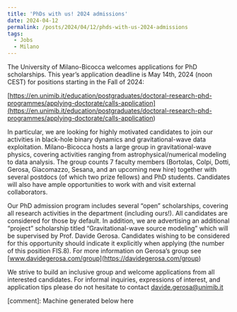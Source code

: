 ```yaml
---
title: 'PhDs with us! 2024 admissions'
date: 2024-04-12
permalink: /posts/2024/04/12/phds-with-us-2024-admissions
tags:
  - Jobs
  - Milano
---
```


The University of Milano-Bicocca welcomes applications for PhD scholarships. This year’s application deadline is May 14th, 2024 (noon CEST) for positions starting in the Fall of 2024:

[https://en.unimib.it/education/postgraduates/doctoral-research-phd-programmes/applying-doctorate/calls-application](<https://en.unimib.it/education/postgraduates/doctoral-research-phd-programmes/applying-doctorate/calls-application>)

In particular, we are looking for highly motivated candidates to join our activities in black-hole binary dynamics and gravitational-wave data exploitation. Milano-Bicocca hosts a large group in gravitational-wave physics, covering activities ranging from astrophysical/numerical modeling to data analysis. The group counts 7 faculty members (Bortolas, Colpi, Dotti, Gerosa, Giacomazzo, Sesana, and an upcoming new hire) together with several postdocs (of which two prize fellows) and PhD students. Candidates will also have ample opportunities to work with and visit external collaborators.

Our PhD admission program includes several “open” scholarships, covering all research activities in the department (including ours!). All candidates are considered for those by default. In addition, we are advertising an additional “project” scholarship titled “Gravitational-wave source modeling” which will be supervised by Prof. Davide Gerosa. Candidates wishing to be considered for this opportunity should indicate it explicitly when applying (the number of this position FIS.8). For more information on Gerosa’s group see [www.davidegerosa.com/group](<https://davidegerosa.com/group>)

We strive to build an inclusive group and welcome applications from all interested candidates. For informal inquiries, expressions of interest, and application tips please do not hesitate to contact [davide.gerosa@unimib.it](<mailto:davide.gerosa@unimib.it>)

[comment]: Machine generated below here
